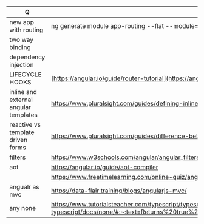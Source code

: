 | Q | A |
| --- | --- |
| new app with routing | ng generate module app-routing --flat --module=app https://angular.io/guide/router-tutorial |
| two way binding | |
| dependency injection | |
|LIFECYCLE HOOKS | [https://angular.io/guide/router-tutorial](https://angular.io/guide/lifecycle-hooks) |
| inline and external angular templates | https://www.pluralsight.com/guides/defining-inline-and-external-templates-and-using-relative-urls |
| reactive vs template driven forms | https://www.pluralsight.com/guides/difference-between-template-driven-and-reactive-forms-angular |
| filters | https://www.w3schools.com/angular/angular_filters.asp |
| aot | https://angular.io/guide/aot-compiler |
| | https://www.freetimelearning.com/online-quiz/angular-quiz-que-ans.php?&id=39 |
|angualr as mvc | https://data-flair.training/blogs/angularjs-mvc/ |
| any none | https://www.tutorialsteacher.com/typescript/typescript-any https://decipher.dev/30-seconds-of-typescript/docs/none/#:~:text=Returns%20true%20if%20the%20provided,in%20a%20collection%2C%20false%20otherwise.
